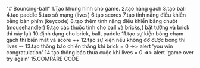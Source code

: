 "# Bouncing-ball" 
1.Tạo khung hình cho game.
2.tạo hàng gạch
3.tạo ball
4.tạo paddle
5.tạo số mạng (lives)
6.tạo scores
7.tạo tính năng điều khiển bằng bàn phím (keycode)
8.tạo thêm tính năng điều khiển bằng chuột (mousehandler)
9.tạo các thuộc tính cho ball và bricks,( bật tưởng và brick thì nảy lại)
10.định dạng cho brick, ball, paddle
11.tạo sự kiện bóng chạm gạch thì biến mất và score ++
12.tạo sự kiện nếu không đỡ được bóng thì lives --
13.tạo thông báo chiến thắng khi brick = 0 =>> alert 'you win congratulation'
14.tạo thông báo thua cuộc khi lives = 0 =>> alert 'game over try again'
15.COMPARE CODE
